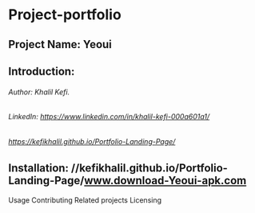 # Project-portfolio
## Project Name: Yeoui
## Introduction: 
###### Author: Khalil Kefi.
###### LinkedIn: https://www.linkedin.com/in/khalil-kefi-000a601a1/
###### https://kefikhalil.github.io/Portfolio-Landing-Page/
## Installation: //kefikhalil.github.io/Portfolio-Landing-Page/www.download-Yeoui-apk.com
Usage
Contributing
Related projects
Licensing
